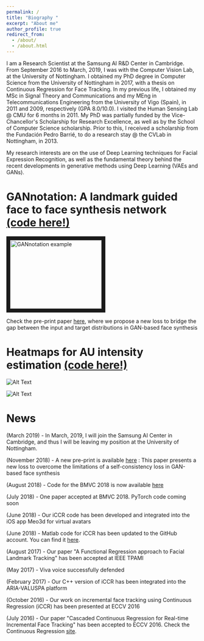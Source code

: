 ```yaml
---
permalink: /
title: "Biography "
excerpt: "About me"
author_profile: true
redirect_from: 
  - /about/
  - /about.html
---
```


I am a Research Scientist at the Samsung AI R&D Center in Cambridge. From September 2016 to March, 2019, I was with the Computer Vision Lab, at the University of Nottingham. I obtained my PhD degree in Computer Science from the University of Nottingham in 2017, with a thesis on Continuous Regression for Face Tracking. In my previous life, I obtained my MSc in Signal Theory and Communications and my MEng in Telecommunications Engineering from the University of Vigo (Spain), in 2011 and 2009, respectively (GPA 8.0/10.0). I visited the Human Sensing Lab @ CMU for 6 months in 2011. My PhD was partially funded by the Vice-Chancellor's Scholarship for Research Excellence, as well as by the School of Computer Science scholarship. Prior to this, I received a scholarship from the Fundación Pedro Barrié, to do a research stay @ the CVLab in Nottingham, in 2013. 

My research interests are on the use of Deep Learning techniques for Facial Expression Recognition, as well as the fundamental theory behind the recent developments in generative methods using Deep Learning (VAEs and GANs).

GANnotation: A landmark guided face to face synthesis network [(code here!)](https://github.com/ESanchezLozano/GANnotation)
======

<a href="https://www.youtube.com/watch?v=-8r7zexg4yg
" target="_blank"><img src="https://esanchezlozano.github.io/files/test_gannotation.gif" 
alt="GANnotation example" width="240" height="180" border="10" /></a>

Check the pre-print paper [here](https://esanchezlozano.github.io/files/1811.03492.pdf), where we propose a new loss to bridge the gap between the input and target distributions in GAN-based face synthesis

Heatmaps for AU intensity estimation [(code here!)](https://github.com/ESanchezLozano/Action-Units-Heatmaps)
======

![Alt Text](https://esanchezlozano.github.io/files/animated_heatmaps_AU6.gif)

![Alt Text](https://esanchezlozano.github.io/files/animated_heatmaps_AU12new.gif)

News
======

(March 2019) - In March, 2019, I will join the Samsung AI Center in Cambridge, and thus I will be leaving my position at the University of Nottingham.

(November 2018) - A new pre-print is available [here](https://esanchezlozano.github.io/files/1811.03492.pdf) : This paper presents a new loss to overcome the limitations of a self-consistency loss in GAN-based face synthesis

(August 2018) - Code for the BMVC 2018 is now available [here](https://github.com/ESanchezLozano/Action-Units-Heatmaps)

(July 2018) - One paper accepted at BMVC 2018. PyTorch code coming soon 

(June 2018) - Our iCCR code has been developed and integrated into the iOS app Meo3d for virtual avatars

(June 2018) - Matlab code for iCCR has been updated to the GitHub account. You can find it [here](https://github.com/ESanchezLozano/iCCR).

(August 2017) - Our paper "A Functional Regression approach to Facial Landmark Tracking" has been accepted at IEEE TPAMI

(May 2017) - Viva voice successfully defended

(February 2017) - Our C++ version of iCCR has been integrated into the ARIA-VALUSPA platform

(October 2016) - Our work on incremental face tracking using Continuous Regression (iCCR) has been presented at ECCV 2016

(July 2016) - Our paper "Cascaded Continuous Regression for Real-time Incremental Face Tracking" has been accepted to ECCV 2016. Check the Continuous Regression [site](http://continuousregression.wordpress.com).




 
